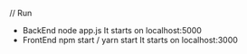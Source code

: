 // Run

- BackEnd
    node app.js
    It starts on localhost:5000
- FrontEnd
    npm start / yarn start
    It starts on localhost:3000